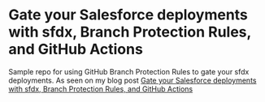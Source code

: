 # Gate your Salesforce deployments with sfdx, Branch Protection Rules, and GitHub Actions

Sample repo for using GitHub Branch Protection Rules to gate your sfdx deployments. As seen on my blog post [Gate your Salesforce deployments with sfdx, Branch Protection Rules, and GitHub Actions](https://www.pablogonzalez.io/gate-your-deployments-with-sfdx-and-branch-protection-rules/)


